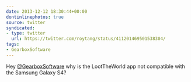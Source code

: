 ```yaml
---
date: 2013-12-12 18:30:44+00:00
dontinlinephotos: true
source: twitter
syndicated:
- type: twitter
  url: https://twitter.com/roytang/status/411201469501538304/
tags:
- GearboxSoftware
---
```


Hey [@GearboxSoftware](https://twitter.com/GearboxSoftware/) why is the LootTheWorld app not compatible with the Samsung Galaxy S4?